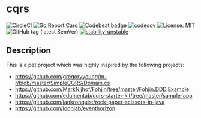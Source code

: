 # cqrs

[![CircleCI](https://circleci.com/gh/screwyprof/cqrs/tree/master.svg?style=shield)](https://circleci.com/gh/screwyprof/cqrs/tree/master)
[![Go Report Card](https://goreportcard.com/badge/github.com/screwyprof/payment)](https://goreportcard.com/report/github.com/screwyprof/cqrs)
[![Codebeat badge](https://codebeat.co/badges/ad61b532-8ced-4c61-99a2-448fad6950da)](https://codebeat.co/projects/github-com-screwyprof-cqrs-master)
[![codecov](https://codecov.io/gh/screwyprof/cqrs/branch/master/graph/badge.svg)](https://codecov.io/gh/screwyprof/cqrs)
[![License: MIT](https://img.shields.io/badge/License-MIT-yellow.svg)](https://opensource.org/licenses/MIT)
![GitHub tag (latest SemVer)](https://img.shields.io/github/tag/screwyprof/cqrs.svg)
[![stability-unstable](https://img.shields.io/badge/stability-unstable-yellow.svg)](https://github.com/emersion/stability-badges#unstable)

## Description
This is a pet project which was highly inspired by the following projects:
- https://github.com/gregoryyoung/m-r/blob/master/SimpleCQRS/Domain.cs
- https://github.com/MarkNijhof/Fohjin/tree/master/Fohjin.DDD.Example
- https://github.com/edumentab/cqrs-starter-kit/tree/master/sample-app
- https://github.com/jankronquist/rock-paper-scissors-in-java
- https://github.com/looplab/eventhorizon


